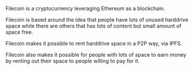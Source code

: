Filecoin is a cryptocurrency leveraging Ethereum as a blockchain.

Filecoin is based around the idea that people have lots of unused harddrive space
while there are others that has lots of content but small amount of space free.

Filecoin makes it possible to rent harddrive space in a P2P way, via IPFS.

Filecoin also makes it possible for people with lots of space to earn money
by renting out their space to people willing to pay for it.
